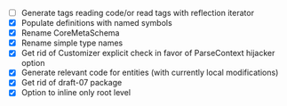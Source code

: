 * [ ] Generate tags reading code/or read tags with reflection iterator
* [x] Populate definitions with named symbols
* [x] Rename CoreMetaSchema
* [x] Rename simple type names
* [x] Get rid of Customizer explicit check in favor of ParseContext hijacker option
* [x] Generate relevant code for entities (with currently local modifications)
* [x] Get rid of draft-07 package
* [x] Option to inline only root level